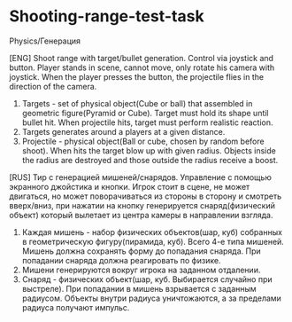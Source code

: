 # Shooting-range-test-task
 
Physics/Генерация

[ENG]
Shoot range with target/bullet generation. Control via joystick and button.
Player stands in scene, cannot move, only rotate his camera with joystick. 
When the player presses the button, the projectile flies in the direction of the camera.
1. Targets - set of physical object(Cube or ball) that assembled in geometric figure(Pyramid or Cube).
Target must hold its shape until bullet hit. When projectile hits, target must perform realistic reaction.
2. Targets generates around a players at a given distance.
3. Projectile - physical object(Ball or cube, chosen by random before shoot). When hits the target
blow up with given radius.
Objects inside the radius are destroyed and those outside the radius receive a boost.

[RUS]
Тир с генерацией мишеней/снарядов. Управление с помощью экранного
джойстика и кнопки.
Игрок стоит в сцене, не может двигаться, но может поворачиваться из
стороны в сторону и смотреть вверх/вниз, при нажатии на кнопку
генерируется снаряд(физический объект) который вылетает из центра
камеры в направлении взгляда.
1. Каждая мишень - набор физических объектов(шар, куб) собранных в
геометрическую фигуру(пирамида, куб). Всего 4-е типа мишеней. Мишень
должна сохранять форму до попадания снаряда. При попадании снаряда
должна реагировать по физике.
2. Мишени генерируются вокруг игрока на заданном отдалении.
3. Снаряд - физических объект(шар, куб. Выбирается случайно при
выстреле). При попадании в мишень взрывается с заданным радиусом.
Объекты внутри радиуса уничтожаются, а за пределами радиуса получают
импульс.
